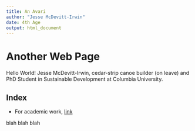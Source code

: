 ```yaml
---
title: An Avari
author: "Jesse McDevitt-Irwin"
date: 4th Age
output: html_document
---	
```


# Another Web Page
Hello World! Jesse McDevitt-Irwin, cedar-strip canoe builder (on leave) and PhD Student in Sustainable Development at Columbia University.

## Index
* For academic work, [link](https://jrmcirwin.github.io/hello-world/pages/academic.html)

blah blah blah
